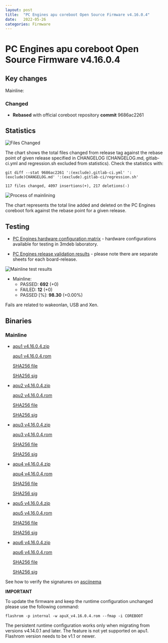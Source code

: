 ```yaml
---
layout: post
title:  "PC Engines apu coreboot Open Source Firmware v4.16.0.4"
date:   2022-05-26
categories: Firmware
---
```


# PC Engines apu coreboot Open Source Firmware v4.16.0.4

## Key changes

Mainline:

### Changed

- **Rebased** with official coreboot repository **commit** 9686ac2261

## Statistics

![Files Changed](https://cloud.3mdeb.com/index.php/s/FIXME/preview)

The chart shows the total files changed from release tag against the rebase
point of given release specified in CHANGELOG (CHANGELOG.md, gitlab-ci.yml
and regression.sh excluded from statistics). Check the statistics with:

```
git diff --stat 9686ac2261 ':(exclude).gitlab-ci.yml' ':(exclude)CHANGELOG.md' ':(exclude).gitlab-ci/regression.sh'
```

`117 files changed, 4097 insertions(+), 217 deletions(-)`

![Process of mainlining](https://cloud.3mdeb.com/index.php/s/FIXME/preview)

The chart represents the total line added and deleted on the PC Engines
coreboot fork against the rebase point for a given release.

## Testing

* [PC Engines hardware configuration matrix](https://cloud.3mdeb.com/index.php/s/4n9rT4yMsKezHsR/preview) -
  hardware configurations available for testing in 3mdeb laboratory.

* [PC Engines release validation results](https://docs.google.com/spreadsheets/d/1_uRhVo9eYeZONnelymonYp444zYHT_Q_qmJEJ8_XqJc/edit#gid=0) -
  please note there are separate sheets for each board-release.

![Mainline test results](https://cloud.3mdeb.com/index.php/s/FIXME/preview)

* Mainline:
  * PASSED: **692** (+0)
  * FAILED: **12** (+0)
  * PASSED [%]: **98.30** (+0.00%)

Fails are related to wakeonlan, USB and Xen.

## Binaries

### Mainline

* [apu1 v4.16.0.4.zip](https://3mdeb.com/open-source-firmware/pcengines/apu1/apu1_v4.16.0.4.zip)

  [apu1 v4.16.0.4.rom](https://3mdeb.com/open-source-firmware/pcengines/apu1/apu1_v4.16.0.4.rom)

  [SHA256 file](https://3mdeb.com/open-source-firmware/pcengines/apu1/apu1_v4.16.0.4.SHA256)

  [SHA256 sig](https://3mdeb.com/open-source-firmware/pcengines/apu1/apu1_v4.16.0.4.SHA256.sig)

* [apu2 v4.16.0.4.zip](https://3mdeb.com/open-source-firmware/pcengines/apu2/apu2_v4.16.0.4.zip)

  [apu2 v4.16.0.4.rom](https://3mdeb.com/open-source-firmware/pcengines/apu2/apu2_v4.16.0.4.rom)

  [SHA256 file](https://3mdeb.com/open-source-firmware/pcengines/apu2/apu2_v4.16.0.4.SHA256)

  [SHA256 sig](https://3mdeb.com/open-source-firmware/pcengines/apu2/apu2_v4.16.0.4.SHA256.sig)

* [apu3 v4.16.0.4.zip](https://3mdeb.com/open-source-firmware/pcengines/apu3/apu3_v4.16.0.4.zip)

  [apu3 v4.16.0.4.rom](https://3mdeb.com/open-source-firmware/pcengines/apu3/apu3_v4.16.0.4.rom)

  [SHA256 file](https://3mdeb.com/open-source-firmware/pcengines/apu3/apu3_v4.16.0.4.SHA256)

  [SHA256 sig](https://3mdeb.com/open-source-firmware/pcengines/apu3/apu3_v4.16.0.4.SHA256.sig)

* [apu4 v4.16.0.4.zip](https://3mdeb.com/open-source-firmware/pcengines/apu4/apu4_v4.16.0.4.zip)

  [apu4 v4.16.0.4.rom](https://3mdeb.com/open-source-firmware/pcengines/apu4/apu4_v4.16.0.4.rom)

  [SHA256 file](https://3mdeb.com/open-source-firmware/pcengines/apu4/apu4_v4.16.0.4.SHA256)

  [SHA256 sig](https://3mdeb.com/open-source-firmware/pcengines/apu4/apu4_v4.16.0.4.SHA256.sig)

* [apu5 v4.16.0.4.zip](https://3mdeb.com/open-source-firmware/pcengines/apu5/apu5_v4.16.0.4.zip)

  [apu5 v4.16.0.4.rom](https://3mdeb.com/open-source-firmware/pcengines/apu5/apu5_v4.16.0.4.rom)

  [SHA256 file](https://3mdeb.com/open-source-firmware/pcengines/apu5/apu5_v4.16.0.4.SHA256)

  [SHA256 sig](https://3mdeb.com/open-source-firmware/pcengines/apu5/apu5_v4.16.0.4.SHA256.sig)

* [apu6 v4.16.0.4.zip](https://3mdeb.com/open-source-firmware/pcengines/apu6/apu6_v4.16.0.4.zip)

  [apu6 v4.16.0.4.rom](https://3mdeb.com/open-source-firmware/pcengines/apu6/apu6_v4.16.0.4.rom)

  [SHA256 file](https://3mdeb.com/open-source-firmware/pcengines/apu6/apu6_v4.16.0.4.SHA256)

  [SHA256 sig](https://3mdeb.com/open-source-firmware/pcengines/apu6/apu6_v4.16.0.4.SHA256.sig)

See how to verify the signatures on [asciinema](https://asciinema.org/a/475909)

**IMPORTANT**

To update the firmware and keep the runtime configuration unchanged please
use the following command:

```
flashrom -p internal -w apuX_v4.16.0.4.rom --fmap -i COREBOOT
```

The persistent runtime configuration works only when migrating from versions
v4.14.0.1 and later. The feature is not yet supported on apu1. Flashrom version
needs to be v1.1 or newer.
